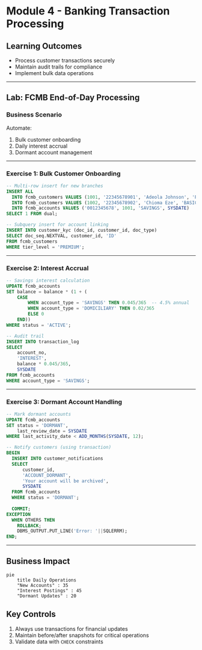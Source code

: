 # Module 4 - Banking Transaction Processing

## Learning Outcomes  
- Process customer transactions securely  
- Maintain audit trails for compliance  
- Implement bulk data operations  

---

## Lab: FCMB End-of-Day Processing

### Business Scenario  
Automate:  
1. Bulk customer onboarding  
2. Daily interest accrual  
3. Dormant account management  

---

### Exercise 1: Bulk Customer Onboarding  
```sql
-- Multi-row insert for new branches
INSERT ALL
  INTO fcmb_customers VALUES (1001, '22345678901', 'Adeola Johnson', 'PREMIUM')
  INTO fcmb_customers VALUES (1002, '22345678902', 'Chioma Eze', 'BASIC')
  INTO fcmb_accounts VALUES ('0012345678', 1001, 'SAVINGS', SYSDATE)
SELECT 1 FROM dual;

-- Subquery insert for account linking
INSERT INTO customer_kyc (doc_id, customer_id, doc_type)
SELECT doc_seq.NEXTVAL, customer_id, 'ID' 
FROM fcmb_customers 
WHERE tier_level = 'PREMIUM';
```

---

### Exercise 2: Interest Accrual  
```sql
-- Savings interest calculation
UPDATE fcmb_accounts 
SET balance = balance * (1 + (
    CASE 
        WHEN account_type = 'SAVINGS' THEN 0.045/365  -- 4.5% annual
        WHEN account_type = 'DOMICILIARY' THEN 0.02/365 
        ELSE 0 
    END))
WHERE status = 'ACTIVE';

-- Audit trail
INSERT INTO transaction_log 
SELECT 
    account_no, 
    'INTEREST', 
    balance * 0.045/365, 
    SYSDATE 
FROM fcmb_accounts 
WHERE account_type = 'SAVINGS';
```

---

### Exercise 3: Dormant Account Handling  
```sql
-- Mark dormant accounts
UPDATE fcmb_accounts 
SET status = 'DORMANT',
    last_review_date = SYSDATE
WHERE last_activity_date < ADD_MONTHS(SYSDATE, 12);

-- Notify customers (using transaction)
BEGIN
  INSERT INTO customer_notifications
  SELECT 
      customer_id, 
      'ACCOUNT_DORMANT', 
      'Your account will be archived', 
      SYSDATE 
  FROM fcmb_accounts 
  WHERE status = 'DORMANT';
  
  COMMIT;
EXCEPTION
  WHEN OTHERS THEN 
    ROLLBACK;
    DBMS_OUTPUT.PUT_LINE('Error: '||SQLERRM);
END;
```

---

## Business Impact  
```mermaid
pie
    title Daily Operations
    "New Accounts" : 35
    "Interest Postings" : 45
    "Dormant Updates" : 20
```

## Key Controls  
1. Always use transactions for financial updates  
2. Maintain before/after snapshots for critical operations  
3. Validate data with `CHECK` constraints  




